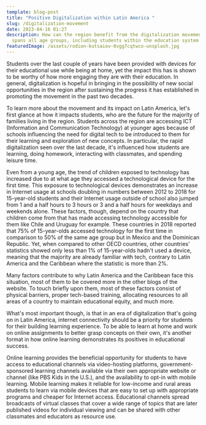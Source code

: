 ```yaml
---
template: blog-post
title: "Positive Digitalization within Latin America "
slug: /digitalization-movement
date: 2023-04-16 01:27
description: How can the region benefit from the digitalization movement that
  spans all age groups, including students within the education system
featuredImage: /assets/rodion-kutsaiev-0vgg7cqtwco-unsplash.jpg
---
```

Students over the last couple of years have been provided with devices for their educational use while being at home, yet the impact this has is shown to be worthy of how more engaging they are with their education. In general, digitalization is hopeful in bringing in the possibility of new social opportunities in the region after sustaining the progress it has established in promoting the movement in the past two decades.

To learn more about the movement and its impact on Latin America, let's first glance at how it impacts students, who are the future for the majority of families living in the region. Students across the region are accessing ICT (Information and Communication Technology) at younger ages because of schools influencing the need for digital tech to be introduced to them for their learning and exploration of new concepts. In particular, the rapid digitalization seen over the last decade, it's influenced how students are learning, doing homework, interacting with classmates, and spending leisure time.

Even from a young age, the trend of children exposed to technology has increased due to at what age they accessed a technological device for the first time. This exposure to technological devices demonstrates an increase in Internet usage at schools doubling in numbers between 2012 to 2018 for 15-year-old students and their Internet usage outside of school also jumped from 1 and a half hours to 3 hours or 3 and a half hours for weekdays and weekends alone. These factors, though, depend on the country that children come from that has made accessing technology accessible for them like Chile and Uruguay for example. These countries in 2018 reported that 75% of 15-year-olds accessed technology for the first time in comparison to 50% of the same age group but in Mexico and the Dominican Republic. Yet, when compared to other OECD countries, other countries' statistics showed only less than 1% of 15-year-olds hadn't used a device, meaning that the majority are already familiar with tech, contrary to Latin America and the Caribbean where the statistic is more than 2%. 

Many factors contribute to why Latin America and the Caribbean face this situation, most of them to be covered more in the other blogs of the website. To touch briefly upon them, most of these factors consist of physical barriers, proper tech-based training, allocating resources to all areas of a country to maintain educational equity, and much more. 

What's most important though, is that in an era of digitalization that's going on in Latin America, internet connectivity should be a priority for students for their building learning experience. To be able to learn at home and work on online assignments to better grasp concepts on their own, it's another format in how online learning demonstrates its positives in educational success.

Online learning provides the beneficial opportunity for students to have access to educational channels via video-hosting platforms, government-sponsored learning channels available via their own appropriate website or channel (like PBS Kids in the U.S.), and the availability to opt-in with mobile learning. Mobile learning makes it reliable for low-income and rural areas students to learn via mobile devices that are easy to set up with appropriate programs and cheaper for Internet access. Educational channels spread broadcasts of virtual classes that cover a wide range of topics that are later published videos for individual viewing and can be shared with other classmates and educators as resource use.